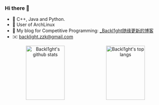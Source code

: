 ### Hi there 👋

- :seedling: C++, Java and Python.
- :beginner: User of ArchLinux
- :thought_balloon: My blog for Competitive Programming: [_Backl1ght随缘更新的博客](https://www.cnblogs.com/zengzk/)
- :envelope: backlight.zzk@gmail.com 

<p align="center">

<a herf="https://github.com/Backl1ght">
<img align="center" alt="Backl1ght's github stats" width="49%" height="170em" src="https://github-readme-stats.vercel.app/api?username=Backl1ght&show_icons=true">
</a>

<a herf="https://github.com/Backl1ght">
<img align="center" alt="Backl1ght's top langs" width="49%" height="170em" src="https://github-readme-stats.vercel.app/api/top-langs/?username=Backl1ght&hide=typescript,css,html,c&layout=compact&langs_count=4">
</a>

</p>
